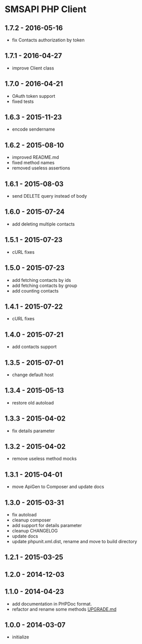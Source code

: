 # SMSAPI PHP Client

## 1.7.2 - 2016-05-16
* fix Contacts authorization by token

## 1.7.1 - 2016-04-27
* improve Client class

## 1.7.0 - 2016-04-21
* OAuth token support
* fixed tests

## 1.6.3 - 2015-11-23 
* encode sendername

## 1.6.2 - 2015-08-10
* improved README.md
* fixed method names
* removed useless assertions

## 1.6.1 - 2015-08-03
* send DELETE query instead of body

## 1.6.0 - 2015-07-24
* add deleting multiple contacts

## 1.5.1 - 2015-07-23
* cURL fixes

## 1.5.0 - 2015-07-23
* add fetching contacts by ids
* add fetching contacts by group
* add counting contacts

## 1.4.1 - 2015-07-22
* cURL fixes

## 1.4.0 - 2015-07-21
* add contacts support

## 1.3.5 - 2015-07-01
* change default host

## 1.3.4 - 2015-05-13
* restore old autoload

## 1.3.3 - 2015-04-02
* fix details parameter

## 1.3.2 - 2015-04-02
* remove useless method mocks

## 1.3.1 - 2015-04-01
* move ApiGen to Composer and update docs

## 1.3.0 - 2015-03-31
* fix autoload
* cleanup composer
* add support for details parameter
* cleanup CHANGELOG
* update docs
* update phpunit.xml.dist, rename and move to build directory

## 1.2.1 - 2015-03-25

## 1.2.0 - 2014-12-03

## 1.1.0 - 2014-04-23
* add documentation in PHPDoc format.
* refactor and rename some methods [UPGRADE.md](UPGRADE.md)

## 1.0.0 - 2014-03-07
* initialize
